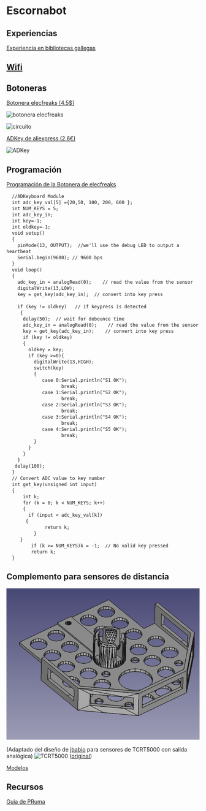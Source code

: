 # Escornabot


## Experiencias

[Experiencia en bibliotecas gallegas](http://www.edu.xunta.es/biblioteca/blog/?q=category/19/87)

## [Wifi](http://mgesteiro.com/cousas/escornabot-wifi/)

## Botoneras

[Botonera elecfreaks [4.5$]](http://www.elecfreaks.com/estore/octopus-adkeypad.html)

![botonera elecfreaks](http://www.elecfreaks.com/wiki/images/thumb/a/a5/ADKey_board_A.jpg/450px-ADKey_board_A.jpg)

![circuito](http://www.elecfreaks.com/wiki/images/thumb/0/0a/ADKey_board_E.jpg/500px-ADKey_board_E.jpg)


[ADKey de aliexpress (2.6€)](https://es.aliexpress.com/store/product/5PCS-AD-Keyboard-Simulate-Five-Key-Module-Analog-Button-for-Arduino-Sensor-Expansion-Board-NEW/2221053_32779886681.html)

![ADKey](https://ae01.alicdn.com/kf/HTB1HL_5OFXXXXbNaXXXq6xXFXXXh/5-UNIDS-AD-Teclado-Simular-Cinco-Clave-M&oacute;dulo-Bot&oacute;n-Anal&oacute;gico-para-Arduino-tarjeta-de-Expansi&oacute;n-Sensor.jpg)

## Programación

[Programación de la Botonera de elecfreaks](http://www.elecfreaks.com/wiki/index.php?title=Octopus_ADKeypad)

      //ADKeyboard Module
      int adc_key_val[5] ={20,50, 100, 200, 600 };
      int NUM_KEYS = 5;
      int adc_key_in;
      int key=-1;
      int oldkey=-1;
      void setup()
      {
        pinMode(13, OUTPUT);  //we'll use the debug LED to output a heartbeat
        Serial.begin(9600); // 9600 bps
      }
      void loop()
      {
        adc_key_in = analogRead(0);    // read the value from the sensor
        digitalWrite(13,LOW);
        key = get_key(adc_key_in);  // convert into key press

        if (key != oldkey)   // if keypress is detected
         {
          delay(50);  // wait for debounce time
          adc_key_in = analogRead(0);    // read the value from the sensor
          key = get_key(adc_key_in);    // convert into key press
          if (key != oldkey)    
          {   
            oldkey = key;
            if (key >=0){
              digitalWrite(13,HIGH);
              switch(key)
              {
                 case 0:Serial.println("S1 OK");   
                        break;
                 case 1:Serial.println("S2 OK");   
                        break;
                 case 2:Serial.println("S3 OK");   
                        break;
                 case 3:Serial.println("S4 OK");   
                        break;      
                 case 4:Serial.println("S5 OK");   
                        break;  
              }                
            }
          }
        }
       delay(100);
      }
      // Convert ADC value to key number
      int get_key(unsigned int input)
      {
          int k;
          for (k = 0; k < NUM_KEYS; k++)
          {
            if (input < adc_key_val[k])
           {
                  return k;
              }
         }
             if (k >= NUM_KEYS)k = -1;  // No valid key pressed
             return k;
      }
## Complemento para sensores de distancia

![Complemento sensores de distancia](./images/ComplementoSensoresDistancia.png)

(Adaptado del diseño de [jbabio](https://github.com/jbabio) para sensores de TCRT5000 con salida analógica)
![TCRT5000](http://s9.postimg.org/3w4v9g267/SKU123227_2.jpg) ([original](https://github.com/jbabio/3dmodel/blob/a0ec6821d4692566b827412c64e4bbaa006a8dee/Brivoi/STL/Addon-BallCasterWithMazeSensors.stl))

[Modelos](./modelos)

## Recursos

[Guia de PRuma](https://catedu.gitbooks.io/escornabots/content/)

